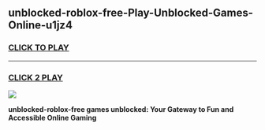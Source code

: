
## unblocked-roblox-free-Play-Unblocked-Games-Online-u1jz4
<h3>
<a href="https://premium76.site?title=unblocked-roblox-free&ref=25A">CLICK TO PLAY</a></h3>
<hr>

<h3>
<a href="https://premium76.site?title=unblocked-roblox-free&ref=25A">CLICK 2 PLAY</a>
  
</h3>

<a href="https://premium76.site?title=unblocked-roblox-free&ref=25A"><img src="https://clearcache.store/games.png"></a>


**unblocked-roblox-free games unblocked: Your Gateway to Fun and Accessible Online Gaming**

